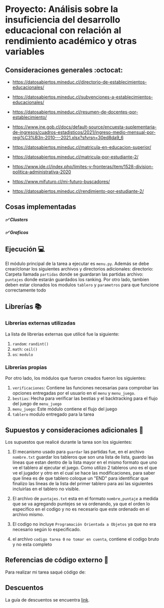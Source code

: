 # Proyecto: Análisis sobre la insuficiencia del desarrollo educacional con relación al rendimiento académico y otras variables

## Consideraciones generales :octocat:

- https://datosabiertos.mineduc.cl/directorio-de-establecimientos-educacionales/

- https://datosabiertos.mineduc.cl/subvenciones-a-establecimientos-educacionales/

- https://datosabiertos.mineduc.cl/resumen-de-docentes-por-establecimiento/

- https://www.ine.gob.cl/docs/default-source/encuesta-suplementaria-de-ingresos/cuadros-estadisticos/2021/ingreso-medio-mensual-por-regi%C3%B3n-2010---2021.xlsx?sfvrsn=30ed8da9_6

- https://datosabiertos.mineduc.cl/matricula-en-educacion-superior/

- https://datosabiertos.mineduc.cl/matricula-por-estudiante-2/

- https://www.ide.cl/index.php/limites-y-fronteras/item/1528-division-politica-administrativa-2020

- https://www.mifuturo.cl/mi-futuro-buscadores/

- https://datosabiertos.mineduc.cl/rendimiento-por-estudiante-2/


## Cosas implementadas

##### ✅ Clusters
##### ✅ Graficos

## Ejecución :computer:
El módulo principal de la tarea a ejecutar es  ```menu.py```. Además se debe crear/clonar los siguientes archivos y directorios adicionales:
directorio: Carpeta llamada ```partidas``` donde se guardaran las partidas
archivo: ```puntajes``` donde estarán guardados los ranking.
Por otro lado, tambien deben estar clonados los modulos ```tablero``` y ```parametros``` para que funcione correctamente todo

## Librerías :books:
### Librerías externas utilizadas
La lista de librerías externas que utilicé fue la siguiente:

1. ```random```: ```randint()```
2. ```math```: ```ceil()``` 
3. ```os```: ```modulo```

### Librerías propias
Por otro lado, los módulos que fueron creados fueron los siguientes:

1. ```verificaciones```: Contiene las funciones necesarias para comprobar las opciones entregadas por el usuario en el ```menu``` y ```menu_juego```.
2. ```bestias```: Hecha para verificar las bestias y el backtracking para el flujo del juego de ```menu_juego```
3. ```menu_juego```: Este módulo contiene el flujo del juego
4. ```tablero``` modulo entregado para la tarea
## Supuestos y consideraciones adicionales :thinking:
Los supuestos que realicé durante la tarea son los siguientes:

1. El mecanismo usado para ```guardar``` las partidas fue, en el archivo ```nombre.txt``` guardar los tableros que son una lista de lista, guardo las lineas que estan dentro de la lista mayor en el mismo formato que uno ve el tablero al ejecutar el juego. Como utilizo 2 tableros uno es el que ve el jugador y otro en el cual se hace las modificaciones, para saber que linea es de que tablero coloque un "END" para identificar que finalizo las lineas de la lista del primer tablero para asi las siguientes incluirlas en el tablero no visible.

2. El archivo de ```puntajes.txt``` esta en el formato ```nombre,puntaje```  a medida que se va agregando puntejes se va ordenando, ya que el orden lo especifico en el codigo y no es necesario que este ordenado en el archivo mismo.

3. El codigo no incluye ```Programación Orientada a Objetos``` ya que no era necesario según lo especificado.

4. el archivo ```codigo tarea 0``` ```no tomar en cuenta```, contiene el codigo bruto y no esta completo 

## Referencias de código externo :book:

Para realizar mi tarea saqué código de:

## Descuentos
La guía de descuentos se encuentra [link](https://github.com/IIC2233/Syllabus/blob/master/Tareas/Descuentos.md).
